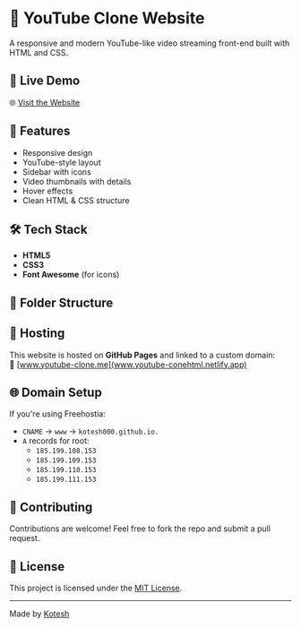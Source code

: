 # 🎥 YouTube Clone Website

A responsive and modern YouTube-like video streaming front-end built with HTML and CSS.

## 📌 Live Demo

🌐 [Visit the Website](www.youtube-conehtml.netlify.app)

## 📁 Features

- Responsive design
- YouTube-style layout
- Sidebar with icons
- Video thumbnails with details
- Hover effects
- Clean HTML & CSS structure

## 🛠️ Tech Stack

- **HTML5**
- **CSS3**
- **Font Awesome** (for icons)

## 📂 Folder Structure


## 🚀 Hosting

This website is hosted on **GitHub Pages** and linked to a custom domain:  
📍 [www.youtube-clone.me](www.youtube-conehtml.netlify.app)

## 🌐 Domain Setup

If you're using Freehostia:
- `CNAME` → `www` → `kotesh000.github.io.`
- `A` records for root:
  - `185.199.108.153`
  - `185.199.109.153`
  - `185.199.110.153`
  - `185.199.111.153`

## 🤝 Contributing

Contributions are welcome! Feel free to fork the repo and submit a pull request.

## 📄 License

This project is licensed under the [MIT License](LICENSE).

---

Made by [Kotesh](https://github.com/Kotesh000)
